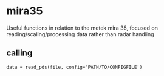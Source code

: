 # mira35
Useful functions in relation to the metek mira 35, focused on reading/scaling/processing data rather than radar handling

## calling 
``` data = read_pds(file, config='PATH/TO/CONFIGFILE') ```
